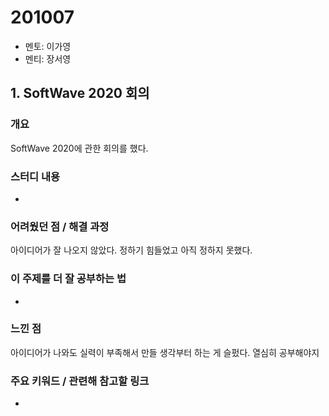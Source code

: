 # 201007

- 멘토: 이가영
- 멘티: 장서영

## 1. SoftWave 2020 회의

### 개요

SoftWave 2020에 관한 회의를 했다.

### 스터디 내용

-

### 어려웠던 점 / 해결 과정

아이디어가 잘 나오지 않았다. 정하기 힘들었고 아직 정하지 못했다.

### 이 주제를 더 잘 공부하는 법

-

### 느낀 점

아이디어가 나와도 실력이 부족해서 만들 생각부터 하는 게 슬펐다. 열심히 공부해야지

### 주요 키워드 / 관련해 참고할 링크

-